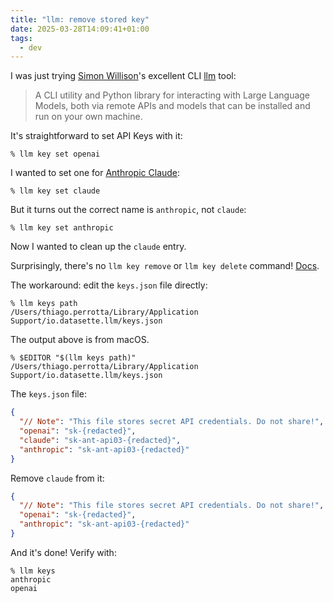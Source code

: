 ```yaml
---
title: "llm: remove stored key"
date: 2025-03-28T14:09:41+01:00
tags:
  - dev
---
```


I was just trying [Simon Willison](https://simonwillison.net/)'s excellent CLI
[llm](https://llm.datasette.io/en/stable/index.html) tool:

> A CLI utility and Python library for interacting with Large Language Models,
> both via remote APIs and models that can be installed and run on your own
> machine.

It's straightforward to set API Keys with it:

```shell
% llm key set openai
```

I wanted to set one for [Anthropic Claude](https://www.anthropic.com/claude):

```shell
% llm key set claude
```

But it turns out the correct name is `anthropic`, not `claude`:

```shell
% llm key set anthropic
```

Now I wanted to clean up the `claude` entry.

Surprisingly, there's no `llm key remove` or `llm key delete` command!
[Docs](https://llm.datasette.io/en/stable/help.html#llm-keys-help).

The workaround: edit the `keys.json` file directly:

```shell
% llm keys path
/Users/thiago.perrotta/Library/Application Support/io.datasette.llm/keys.json
```

The output above is from macOS.

```shell
% $EDITOR "$(llm keys path)"
/Users/thiago.perrotta/Library/Application Support/io.datasette.llm/keys.json
```

The `keys.json` file:

```json
{
  "// Note": "This file stores secret API credentials. Do not share!",
  "openai": "sk-{redacted}",
  "claude": "sk-ant-api03-{redacted}",
  "anthropic": "sk-ant-api03-{redacted}"
}
```

Remove `claude` from it:

```json
{
  "// Note": "This file stores secret API credentials. Do not share!",
  "openai": "sk-{redacted}",
  "anthropic": "sk-ant-api03-{redacted}"
}
```

And it's done! Verify with:

```shell
% llm keys
anthropic
openai
```
